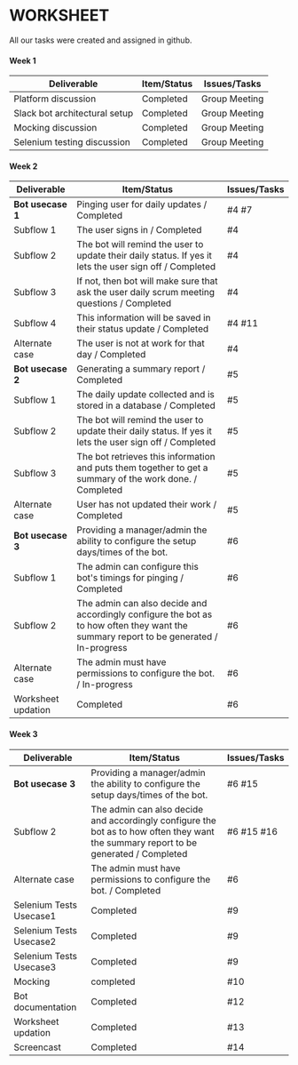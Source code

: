 # WORKSHEET

All our tasks were created and assigned in github.

#### Week 1
| Deliverable   | Item/Status   |  Issues/Tasks
| ------------- | ------------  |  ------------
| Platform discussion   | Completed | Group Meeting
| Slack bot architectural setup    | Completed | Group Meeting
| Mocking discussion    | Completed | Group Meeting
| Selenium testing discussion    | Completed | Group Meeting

#### Week 2

| Deliverable    | Item/Status   |  Issues/Tasks
| -------------  | ------------  |  ------------
| **Bot usecase 1**   | Pinging user for daily updates / Completed | #4 #7
| Subflow 1    | The user signs in / Completed | #4
| Subflow 2    | The bot will remind the user to update their daily status. If yes it lets the user sign off / Completed | #4
| Subflow 3    | If not, then bot will make sure that ask the user daily scrum meeting questions / Completed | #4
| Subflow 4    | This information will be saved in their status update / Completed | #4 #11
| Alternate case| The user is not at work for that day / Completed | #4
| **Bot usecase 2**   | Generating a summary report / Completed | #5
| Subflow 1    | The daily update collected and is stored in a database / Completed | #5
| Subflow 2    | The bot will remind the user to update their daily status. If yes it lets the user sign off / Completed | #5
| Subflow 3    | The bot retrieves this information and puts them together to get a summary of the work done. / Completed | #5
| Alternate case| User has not updated their work / Completed | #5
| **Bot usecase 3**   | Providing a manager/admin the ability to configure the setup days/times of the bot. | #6
| Subflow 1    | The admin can configure this bot's timings for pinging / Completed | #6
| Subflow 2    | The admin can also decide and accordingly configure the bot as to how often they want the summary report to be generated / In-progress | #6
| Alternate case| The admin must have permissions to configure the bot. / In-progress | #6
| Worksheet updation | Completed | #6

#### Week 3

| Deliverable   | Item/Status   |  Issues/Tasks
| ------------- | ------------  |  ------------
| **Bot usecase 3**   | Providing a manager/admin the ability to configure the setup days/times of the bot. | #6 #15
| Subflow 2    | The admin can also decide and accordingly configure the bot as to how often they want the summary report to be generated / Completed | #6 #15 #16
| Alternate case| The admin must have permissions to configure the bot. / Completed | #6
| Selenium Tests Usecase1 | Completed | #9
| Selenium Tests Usecase2 | Completed | #9
| Selenium Tests Usecase3 | Completed | #9
| Mocking | completed | #10
| Bot documentation | Completed | #12
| Worksheet updation | Completed | #13
| Screencast | Completed | #14
